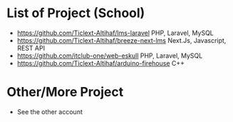 # List of Project (School)
- https://github.com/Ticlext-Altihaf/lms-laravel PHP, Laravel, MySQL
- https://github.com/Ticlext-Altihaf/breeze-next-lms Next.Js, Javascript, REST API
- https://github.com/itclub-one/web-eskull PHP, Laravel, MySQL
- https://github.com/Ticlext-Altihaf/arduino-firehouse C++

# Other/More Project

- See the other account
